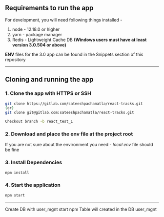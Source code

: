 
## Requirements to run the app

For development, you will need following things installed -

1. node - 12.18.0 or higher
2. yarn - package manager
3. Redis - Lightweight Cache DB **(Windows users must have at least version 3.0.504 or above)**

**ENV** files for the 3.0 app can be found in the Snippets section of this repository
___

## Cloning and running the app
### 1. Clone the app with HTTPS or SSH

```bash
git clone https://gitlab.com/sateeshpachamatla/react-tracks.git
(or)
git clone git@gitlab.com:sateeshpachamatla/react-tracks.git

Checkout branch -b react_test_1

```
### 2. Download and place the **env** file at the project root
If you are not sure about the environment you need - *local env* file should be fine
### 3. Install Dependencies
```bash
npm install
```
### 4. Start the application

```bash
npm start
```
___

Create DB with user_mgnt
start npm 
Table will created in the DB user_mgnt



